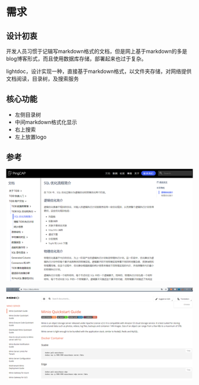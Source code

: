 # 需求

## 设计初衷
开发人员习惯于记辑写markdown格式的文档，但是网上基于markdown的多是blog博客形式，而且使用数据库存储，部署起来也过于复杂。

lightdoc，设计实现一种，直接基于markdown格式，以文件夹存储，对网络提供文档阅读，目录树，及搜索服务

## 核心功能

+ 左侧目录树
+ 中间markdown格式化显示
+ 右上搜索
+ 左上放置logo

## 参考
![tidb doc](/img/tidb.jpg)

![minio](/img/minio.jpg)
